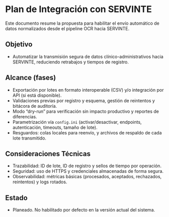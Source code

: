 # Plan de Integración con SERVINTE

Este documento resume la propuesta para habilitar el envío automático de datos normalizados desde el pipeline OCR hacia SERVINTE.

## Objetivo
- Automatizar la transmisión segura de datos clínico-administrativos hacia SERVINTE, reduciendo retrabajos y tiempos de registro.

## Alcance (fases)
- Exportación por lotes en formato interoperable (CSV) y/o integración por API (si está disponible).
- Validaciones previas por registro y esquema, gestión de reintentos y bitácora de auditoría.
- Modo “dry-run” para verificación sin impacto productivo y reportes de diferencias.
- Parametrización vía `config.ini` (activar/desactivar, endpoints, autenticación, timeouts, tamaño de lote).
- Resguardos: colas locales para reenvío, y archivos de respaldo de cada lote transmitido.

## Consideraciones Técnicas
- Trazabilidad: ID de lote, ID de registro y sellos de tiempo por operación.
- Seguridad: uso de HTTPS y credenciales almacenadas de forma segura.
- Observabilidad: métricas básicas (procesados, aceptados, rechazados, reintentos) y logs rotados.

## Estado
- Planeado. No habilitado por defecto en la versión actual del sistema.

